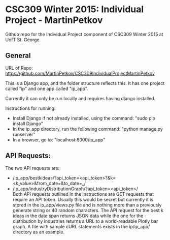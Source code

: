 # CSC309 Winter 2015: Individual Project - MartinPetkov
Github repo for the Individual Project component of CSC309 Winter 2015 at UofT St. George.

## General
URL of Repo: https://github.com/MartinPetkov/CSC309IndividualProjectMartinPetkov

This is a Django app, and the folder structure reflects this. It has one project called "ip" and one app called "ip\_app".

Currently it can only be run locally and requires having django installed.

Instructions for running:
* Install Django if not already installed, using the command: "sudo pip install Django"
* In the ip_app directory, run the following command: "python manage.py runserver"
* In a browser, go to: "localhost:8000/ip\_app"


## API Requests:
The two API requests are:
* /ip\_app/bestkideas/?api\_token=<api\_token>?&k=<k\_value>&from\_date=<YYYY-MM-DD>&to_date=\_<YYYY-MM-DD>/
* /ip\_app/industryDistributionGraph/?api\_token=<api\_token>/  
Both API requests outlined in the instructions are GET requests that require an API token. Usually this would be secret but currently it is stored in the ip\_app/views.py file and is nothing more than a previously generate string or 40 random characters. The API request for the best k ideas in the date span returns JSON data while the one for the distribution by industries returns a URL to a world-readable Plotly bar graph. A file with sample cURL statements exists in the ip/ip\_app/ directory as an example.
